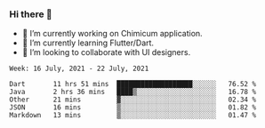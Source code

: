 ### Hi there 👋

<!--
**devcat37/devcat37** is a ✨ _special_ ✨ repository because its `README.md` (this file) appears on your GitHub profile.-->


- 🔭 I’m currently working on Chimicum application.
- 🌱 I’m currently learning Flutter/Dart.
- 👯 I’m looking to collaborate with UI designers.
<!-- - 🤔 I’m looking for help with ... -->

<!--START_SECTION:waka-->
```text
Week: 16 July, 2021 - 22 July, 2021

Dart       11 hrs 51 mins  ███████████████████░░░░░░   76.52 % 
Java       2 hrs 36 mins   ████▒░░░░░░░░░░░░░░░░░░░░   16.78 % 
Other      21 mins         ▓░░░░░░░░░░░░░░░░░░░░░░░░   02.34 % 
JSON       16 mins         ▒░░░░░░░░░░░░░░░░░░░░░░░░   01.82 % 
Markdown   13 mins         ▒░░░░░░░░░░░░░░░░░░░░░░░░   01.47 % 
```
<!--END_SECTION:waka-->
